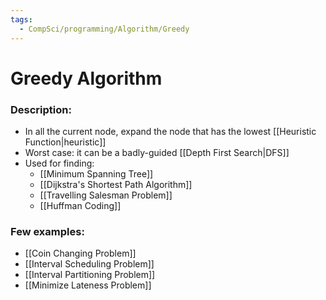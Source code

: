 ```yaml
---
tags:
  - CompSci/programming/Algorithm/Greedy
---
```

# Greedy Algorithm
### Description:
- In all the current node, expand the node that has the lowest [[Heuristic Function|heuristic]]
- Worst case: it can be a badly-guided [[Depth First Search|DFS]]
- Used for finding:
	- [[Minimum Spanning Tree]]
	- [[Dijkstra's Shortest Path Algorithm]] 
	- [[Travelling Salesman Problem]]
	- [[Huffman Coding]]
### Few examples:
- [[Coin Changing Problem]]
- [[Interval Scheduling Problem]]
- [[Interval Partitioning Problem]]
- [[Minimize Lateness Problem]]
